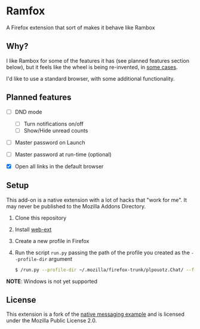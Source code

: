# Ramfox

A Firefox extension that sort of makes it behave like Rambox

## Why?

I like Rambox for some of the features it has (see planned features section
below), but it feels like the wheel is being re-invented, in [some
cases](https://github.com/saenzramiro/rambox/issues/509).

I'd like to use a standard browser, with some additional functionality.

## Planned features

- [ ] DND mode

    - [ ] Turn notifications on/off
    - [ ] Show/Hide unread counts

- [ ] Master password on Launch

- [ ] Master password at run-time (optional)

- [X] Open all links in the default browser

## Setup ##

This add-on is a native extension with a lot of hacks that "work for me". It may
never be published to the Mozilla Addons Directory.

1. Clone this repository
2. Install [web-ext](https://developer.mozilla.org/en-US/Add-ons/WebExtensions/Getting_started_with_web-ext#Installation)
3. Create a new profile in Firefox
4. Run the script `run.py` passing the path of the profile you created as the
   `--profile-dir` argument

   ```sh
   $ /run.py --profile-dir ~/.mozilla/firefox-trunk/plpouotz.Chat/ --firefox-binary firefox-trunk
   ```

**NOTE**: Windows is not yet supported

## License

This extension is a fork of the [native messaging
example](https://github.com/mdn/webextensions-examples/tree/master/native-messaging)
and is licensed under the Mozilla Public License 2.0.
